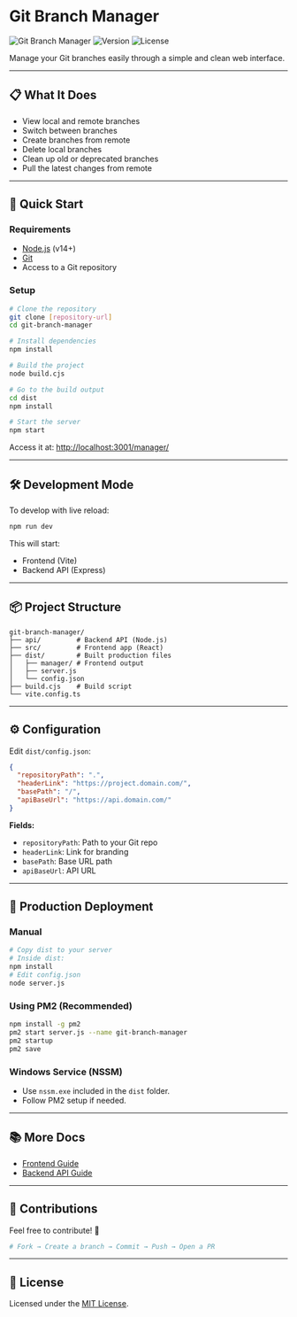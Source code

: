# Git Branch Manager

![Git Branch Manager](https://img.shields.io/badge/Branch-Manager-blue)
![Version](https://img.shields.io/badge/version-1.0.0-green)
![License](https://img.shields.io/badge/license-MIT-blue)

Manage your Git branches easily through a simple and clean web interface.

---

## 📋 What It Does

- View local and remote branches
- Switch between branches
- Create branches from remote
- Delete local branches
- Clean up old or deprecated branches
- Pull the latest changes from remote

---

## 🚀 Quick Start

### Requirements

- [Node.js](https://nodejs.org/) (v14+)
- [Git](https://git-scm.com/)
- Access to a Git repository

### Setup

```bash
# Clone the repository
git clone [repository-url]
cd git-branch-manager

# Install dependencies
npm install

# Build the project
node build.cjs

# Go to the build output
cd dist
npm install

# Start the server
npm start
```

Access it at: [http://localhost:3001/manager/](http://localhost:3001/manager/)

---

## 🛠️ Development Mode

To develop with live reload:

```bash
npm run dev
```

This will start:
- Frontend (Vite)
- Backend API (Express)

---

## 📦 Project Structure

```
git-branch-manager/
├── api/         # Backend API (Node.js)
├── src/         # Frontend app (React)
├── dist/        # Built production files
│   ├── manager/ # Frontend output
│   ├── server.js
│   └── config.json
├── build.cjs    # Build script
└── vite.config.ts
```

---

## ⚙️ Configuration

Edit `dist/config.json`:

```json
{
  "repositoryPath": ".",
  "headerLink": "https://project.domain.com/",
  "basePath": "/",
  "apiBaseUrl": "https://api.domain.com/"
}
```

**Fields:**
- `repositoryPath`: Path to your Git repo
- `headerLink`: Link for branding
- `basePath`: Base URL path
- `apiBaseUrl`: API URL

---

## 🔧 Production Deployment

### Manual

```bash
# Copy dist to your server
# Inside dist:
npm install
# Edit config.json
node server.js
```

### Using PM2 (Recommended)

```bash
npm install -g pm2
pm2 start server.js --name git-branch-manager
pm2 startup
pm2 save
```

### Windows Service (NSSM)

- Use `nssm.exe` included in the `dist` folder.
- Follow PM2 setup if needed.

---

## 📚 More Docs

- [Frontend Guide](src/README.md)
- [Backend API Guide](api/README.md)

---

## 🤝 Contributions

Feel free to contribute! 🚀

```bash
# Fork → Create a branch → Commit → Push → Open a PR
```

---

## 📝 License

Licensed under the [MIT License](LICENSE).